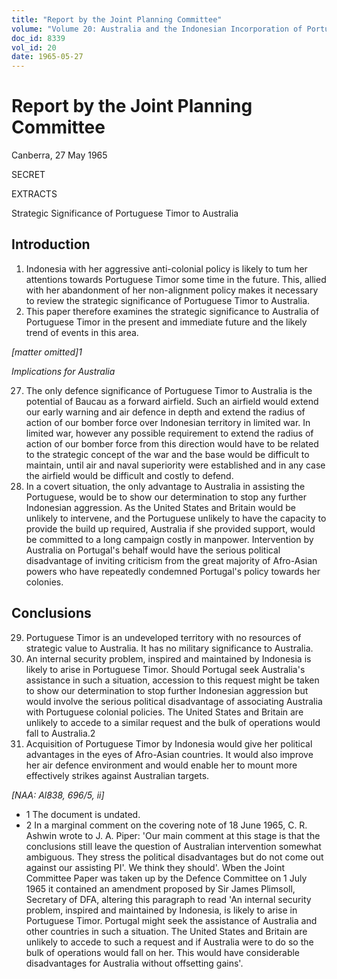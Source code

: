```yaml
---
title: "Report by the Joint Planning Committee"
volume: "Volume 20: Australia and the Indonesian Incorporation of Portuguese Timor, 1974-1976"
doc_id: 8339
vol_id: 20
date: 1965-05-27
---
```


# Report by the Joint Planning Committee

Canberra, 27 May 1965

SECRET

EXTRACTS

Strategic Significance of Portuguese Timor to Australia

## Introduction

  1. Indonesia with her aggressive anti-colonial policy is likely to tum her attentions towards Portuguese Timor some time in the future. This, allied with her abandonment of her non-alignment policy makes it necessary to review the strategic significance of Portuguese Timor to Australia.
  2. This paper therefore examines the strategic significance to Australia of Portuguese Timor in the present and immediate future and the likely trend of events in this area.



_[matter omitted]1_

_Implications for Australia_

  27. The only defence significance of Portuguese Timor to Australia is the potential of Baucau as a forward airfield. Such an airfield would extend our early warning and air defence in depth and extend the radius of action of our bomber force over Indonesian territory in limited war. In limited war, however any possible requirement to extend the radius of action of our bomber force from this direction would have to be related to the strategic concept of the war and the base would be difficult to maintain, until air and naval superiority were established and in any case the airfield would be difficult and costly to defend.
  28. In a covert situation, the only advantage to Australia in assisting the Portuguese, would be to show our determination to stop any further Indonesian aggression. As the United States and Britain would be unlikely to intervene, and the Portuguese unlikely to have the capacity to provide the build up required, Australia if she provided support, would be committed to a long campaign costly in manpower. Intervention by Australia on Portugal's behalf would have the serious political disadvantage of inviting criticism from the great majority of Afro-Asian powers who have repeatedly condemned Portugal's policy towards her colonies. 

## Conclusions

  29. Portuguese Timor is an undeveloped territory with no resources of strategic value to Australia. It has no military significance to Australia.
  30. An internal security problem, inspired and maintained by Indonesia is likely to arise in Portuguese Timor. Should Portugal seek Australia's assistance in such a situation, accession to this request might be taken to show our determination to stop further Indonesian aggression but would involve the serious political disadvantage of associating Australia with Portuguese colonial policies. The United States and Britain are unlikely to accede to a similar request and the bulk of operations would fall to Australia.2
  31. Acquisition of Portuguese Timor by Indonesia would give her political advantages in the eyes of Afro-Asian countries. It would also improve her air defence environment and would enable her to mount more effectively strikes against Australian targets.



_[NAA: Al838, 696/5, ii]_

  * 1 The document is undated. 
  * 2 In a marginal comment on the covering note of 18 June 1965, C. R. Ashwin wrote to J. A. Piper: 'Our main comment at this stage is that the conclusions still leave the question of Australian intervention somewhat ambiguous. They stress the political disadvantages but do not come out against our assisting PI'. We think they should'. Wben the Joint Committee Paper was taken up by the Defence Committee on 1 July 1965 it contained an amendment proposed by Sir James Plimsoll, Secretary of DFA, altering this paragraph to read 'An internal security problem, inspired and maintained by Indonesia, is likely to arise in Portuguese Timor. Portugal might seek the assistance of Australia and other countries in such a situation. The United States and Britain are unlikely to accede to such a request and if Australia were to do so the bulk of operations would fall on her. This would have considerable disadvantages for Australia without offsetting gains'. 


